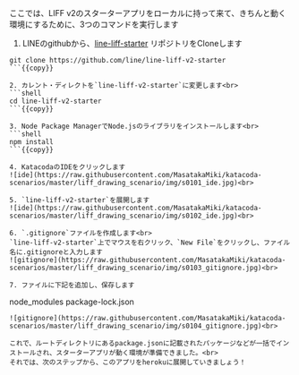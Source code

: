 ここでは、LIFF v2のスターターアプリをローカルに持って来て、きちんと動く環境にするために、3つのコマンドを実行します

1. LINEのgithubから、[line-liff-starter](https://github.com/line/line-liff-v2-starter) リポジトリをCloneします<br>
```shell
git clone https://github.com/line/line-liff-v2-starter
```{{copy}}

2. カレント・ディレクトを`line-liff-v2-starter`に変更します<br>
```shell
cd line-liff-v2-starter
```{{copy}}

3. Node Package ManagerでNode.jsのライブラリをインストールします<br>
```shell
npm install
```{{copy}}

4. KatacodaのIDEをクリックします
![ide](https://raw.githubusercontent.com/MasatakaMiki/katacoda-scenarios/master/liff_drawing_scenario/img/s0101_ide.jpg)<br>

5. `line-liff-v2-starter`を展開します
![ide](https://raw.githubusercontent.com/MasatakaMiki/katacoda-scenarios/master/liff_drawing_scenario/img/s0102_ide.jpg)<br>

6. `.gitignore`ファイルを作成します<br>
`line-liff-v2-starter`上でマウスを右クリック、`New File`をクリックし、ファイル名に.gitignoreと入力します
![gitignore](https://raw.githubusercontent.com/MasatakaMiki/katacoda-scenarios/master/liff_drawing_scenario/img/s0103_gitignore.jpg)<br>

7. ファイルに下記を追加し、保存します
```
node_modules
package-lock.json
```{{copy}}
![gitignore](https://raw.githubusercontent.com/MasatakaMiki/katacoda-scenarios/master/liff_drawing_scenario/img/s0104_gitignore.jpg)<br>

これで、ルートディレクトリにあるpackage.jsonに記載されたパッケージなどが一括でインストールされ、スターターアプリが動く環境が準備できました。<br>
それでは、次のステップから、このアプリをherokuに展開していきましょう！
